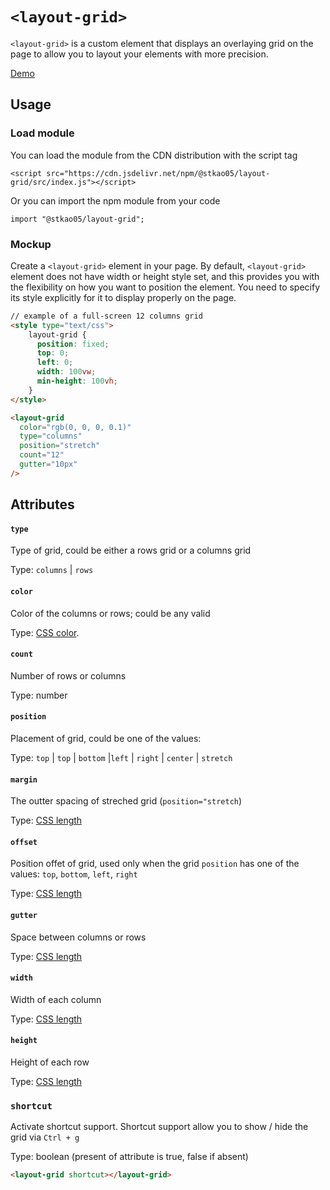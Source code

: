 # `<layout-grid>`

`<layout-grid>` is a custom element that displays an overlaying grid on the page to allow you to layout your elements with more precision.

[Demo](https://stkao05.github.io/layout-grid/)


## Usage

### Load module
You can load the module from the CDN distribution with the script tag

```
<script src="https://cdn.jsdelivr.net/npm/@stkao05/layout-grid/src/index.js"></script>
```

Or you can import the npm module from your code

```
import "@stkao05/layout-grid";
```

### Mockup
Create a `<layout-grid>` element in your page. By default, `<layout-grid>` element does not have width or height style set, and this provides you with the flexibility on how you want to position the element. You need to specify its style explicitly for it to display properly on the page.

```html
// example of a full-screen 12 columns grid
<style type="text/css">
	layout-grid {
	  position: fixed;
	  top: 0;
	  left: 0;
	  width: 100vw;
	  min-height: 100vh;
	}
</style>

<layout-grid
  color="rgb(0, 0, 0, 0.1)"
  type="columns"
  position="stretch"
  count="12"
  gutter="10px"
/>
```

## Attributes

#### `type`

Type of grid, could be either a rows grid or a columns grid

Type: `columns` | `rows`

#### `color`

Color of the columns or rows; could be any valid 

Type: [CSS color](https://developer.mozilla.org/en-US/docs/Web/CSS/color_value).

#### `count`

Number of rows or columns

Type: number

#### `position`

Placement of grid, could be one of the values: 

Type: `top` | `top` | `bottom` |`left` | `right` | `center` | `stretch`

#### `margin`

The outter spacing of streched grid (`position="stretch`)

Type: [CSS length](https://developer.mozilla.org/en-US/docs/Web/CSS/length)

#### `offset`

Position offet of grid, used only when the grid `position` has one of the values: `top`, `bottom`, `left`, `right`

Type: [CSS length](https://developer.mozilla.org/en-US/docs/Web/CSS/length)

#### `gutter`

Space between columns or rows

Type: [CSS length](https://developer.mozilla.org/en-US/docs/Web/CSS/length)

#### `width`

Width of each column

Type: [CSS length](https://developer.mozilla.org/en-US/docs/Web/CSS/length)

#### `height`

Height of each row

Type: [CSS length](https://developer.mozilla.org/en-US/docs/Web/CSS/length)


### `shortcut`

Activate shortcut support. Shortcut support allow you to show / hide the grid via `Ctrl + g`

Type: boolean (present of attribute is true, false if absent)

```html
<layout-grid shortcut></layout-grid>
```
